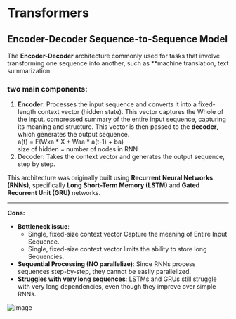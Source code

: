 # Transformers 


## Encoder-Decoder Sequence-to-Sequence Model
The **Encoder-Decoder** architecture commonly used for tasks that involve transforming one sequence into another, such as **machine translation, text summarization.

### two main components:
1. **Encoder**: Processes the input sequence and converts it into a fixed-length context vector (hidden state). This vector captures the Whole of the input.
	compressed summary of the entire input sequence, capturing its meaning and structure. This vector is then passed to the **decoder**, which generates the output sequence.   
	a(t) = F(Wxa * X + Waa * a(t-1) + ba)   
    size of hidden =  number of nodes in RNN
2. Decoder: Takes the context vector and generates the output sequence, step by step.   

This architecture was originally built using **Recurrent Neural Networks (RNNs)**, specifically **Long Short-Term Memory (LSTM)** and **Gated Recurrent Unit (GRU)** networks.

---
**Cons:**
- **Bottleneck issue**:
    - Single, fixed-size context vector Capture the meaning of Entire Input Sequence.
    - Single, fixed-size context vector limits the ability to store long Sequencies.
- **Sequential Processing (NO parallelize)**: Since RNNs process sequences step-by-step, they cannot be easily parallelized.
- **Struggles with very long sequences**: LSTMs and GRUs still struggle with very long dependencies, even though they improve over simple RNNs.

![image](https://github.com/user-attachments/assets/b969347c-30b1-4968-a513-a906c9d80cb4)

